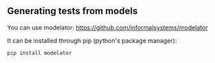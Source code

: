 ## Generating tests from models

You can use modelator: https://github.com/informalsystems/modelator

It can be installed through pip (python's package manager):

```
pip install modelator
```

